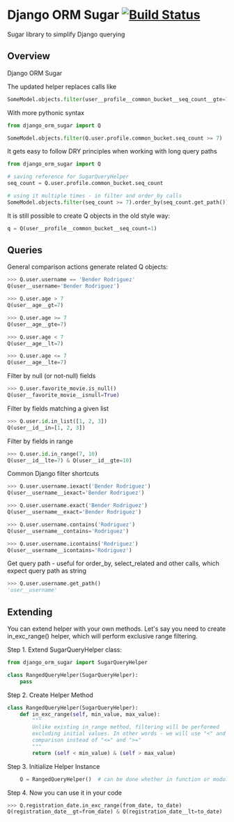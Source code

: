 # Django ORM Sugar [![Build Status](https://travis-ci.org/Nepherhotep/django-orm-sugar.svg?branch=q_object_integration)](https://travis-ci.org/Nepherhotep/django-orm-sugar)
Sugar library to simplify Django querying

## Overview 

Django ORM Sugar

The updated helper replaces calls like
```python     
SomeModel.objects.filter(user__profile__common_bucket__seq_count__gte=7)
```
    
With more pythonic syntax
```python
from django_orm_sugar import Q

SomeModel.objects.filter(Q.user.profile.common_bucket.seq_count >= 7)
```

It gets easy to follow DRY principles when working with long query paths
```python
from django_orm_sugar import Q

# saving reference for SugarQueryHelper
seq_count = Q.user.profile.common_bucket.seq_count

# using it multiple times - in filter and order_by calls
SomeModel.objects.filter(seq_count >= 7).order_by(seq_count.get_path())
```

It is still possible to create Q objects in the old style way:
```python
q = Q(user__profile__common_bucket__seq_count=1)
```

## Queries
General comparison actions generate related Q objects:  
```python
>>> Q.user.username == 'Bender Rodriguez'
Q(user__username='Bender Rodriguez')

>>> Q.user.age > 7
Q(user__age__gt=7)

>>> Q.user.age >= 7
Q(user__age__gte=7)

>>> Q.user.age < 7
Q(user__age__lt=7)

>>> Q.user.age <= 7
Q(user__age__lte=7)
```

Filter by null (or not-null) fields
```python
>>> Q.user.favorite_movie.is_null()
Q(user__favorite_movie__isnull=True)
```

Filter by fields matching a given list
```python
>>> Q.user.id.in_list([1, 2, 3])
Q(user__id__in=[1, 2, 3])
```
   
Filter by fields in range
```python
>>> Q.user.id.in_range(7, 10)
Q(user__id__lte=7) & Q(user__id__gte=10)
```
    
Common Django filter shortcuts
```python
>>> Q.user.username.iexact('Bender Rodriguez')
Q(user__username__iexact='Bender Rodriguez')

>>> Q.user.username.exact('Bender Rodriguez')
Q(user__username__exact='Bender Rodriguez')

>>> Q.user.username.contains('Rodriguez')
Q(user__username__contains='Rodriguez')

>>> Q.user.username.icontains('Rodriguez')
Q(user__username__icontains='Rodriguez')
```

Get query path - useful for order_by, select_related and other calls,
which expect query path as string
```python
>>> Q.user.username.get_path()
'user__username'
```

## Extending

You can extend helper with your own methods. Let's say you need to create
in_exc_range() helper, which will perform exclusive range filtering.
  
Step 1. Extend SugarQueryHelper class:
```python
from django_orm_sugar import SugarQueryHelper

class RangedQueryHelper(SugarQueryHelper):
    pass
```

Step 2. Create Helper Method
```python
class RangedQueryHelper(SugarQueryHelper):
    def in_exc_range(self, min_value, max_value):
        """
        Unlike existing in_range method, filtering will be performed
        excluding initial values. In other words - we will use "<" and ">"
        comparison instead of "<=" and ">="
        """
        return (self < min_value) & (self > max_value)
```

Step 3. Initialize Helper Instance
```python
    Q = RangedQueryHelper()  # can be done whether in function or module level
```

Step 4. Now you can use it in your code
```python
>>> Q.registration_date.in_exc_range(from_date, to_date)
Q(registration_date__gt=from_date) & Q(registration_date__lt=to_date)
```
